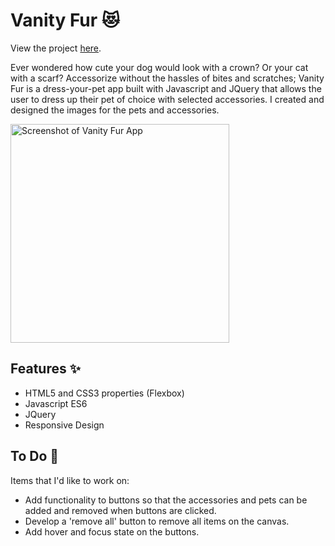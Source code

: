<h1><strong>Vanity Fur</strong> 😻</h1>
  <p>View the project <a href="https://www.piklinhoe.com/](https://piklinh.github.io/vanityfur/" aria-hidden="true">here</a>.</p>
    <p>Ever wondered how cute your dog would look with a crown? Or your cat with a scarf? Accessorize without the hassles of bites and scratches; Vanity Fur is a dress-your-pet app built with Javascript and JQuery that allows the user to dress up their pet of choice with selected accessories. I created and designed the images for the pets and accessories.</p>
    <img src="https://www.piklinhoe.com/assets/personal/main_vanityfur.png" alt="Screenshot of Vanity Fur App" style="width: 350px;">

<h2><strong>Features ✨</strong></h2>
  <ul>
    <li>HTML5 and CSS3 properties (Flexbox)</li>
    <li>Javascript ES6</li>
    <li>JQuery</li>
    <li>Responsive Design</li>
 </ul>
  
<h2><strong>To Do 📝</strong></h2>
  <p>Items that I'd like to work on:</p>

  <ul>
    <li>Add functionality to buttons so that the accessories and pets can be added and removed when buttons are clicked.</li>
    <li>Develop a 'remove all' button to remove all items on the canvas.</li>
    <li>Add hover and focus state on the buttons.</li>
  </ul>
